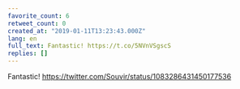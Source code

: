 ```yaml
---
favorite_count: 6
retweet_count: 0
created_at: "2019-01-11T13:23:43.000Z"
lang: en
full_text: Fantastic! https://t.co/5NVnVSgscS
replies: []
---
```


Fantastic! <https://twitter.com/Souvir/status/1083286431450177536>
